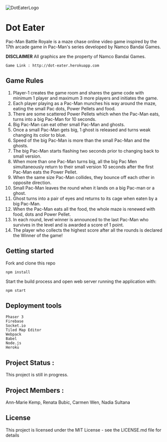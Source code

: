 ![DotEaterLogo](https://user-images.githubusercontent.com/24820174/78578107-e0bd3800-77e3-11ea-9dc6-845b1d398a36.png)

# Dot Eater

Pac-Man Battle Royale is a maze chase online video game inspired by the 17th arcade game in Pac-Man's series developed by Namco Bandai Games.

**DISCLAIMER**
All graphics are the property of Namco Bandai Games.

```
Game Link : http://dot-eater.herokuapp.com
```

## Game Rules

1. Player-1 creates the game room and shares the game code with minimum 1 player and maximum 3 more players and initiates the game.
2. Each player playing as a Pac-Man munches his way around the maze, eating the small Pac dots, Power Pellets and food.
3. There are some scattered Power Pellets which when the Pac-Man eats, turns into a big Pac-Man for 10 seconds.
4. Big Pac-Man can eat other small Pac-Man and ghosts.
5. Once a small Pac-Man gets big, 1 ghost is released and turns weak changing its color to blue.
6. Speed of the big Pac-Man is more than the small Pac-Man and the ghosts.
7. The big Pac-Man starts flashing two seconds prior to changing back to small version.
8. When more than one Pac-Man turns big, all the big Pac Men simultaneously return to their small version 10 seconds after the first Pac-Man eats the Power Pellet.
9. When the same size Pac-Man collides, they bounce off each other in opposite direction.
10. Small Pac-Man leaves the round when it lands on a big Pac-man or a ghost.
11. Ghost turns into a pair of eyes and returns to its cage when eaten by a big Pac-Man.
12. When the Pac-Man eats all the food, the whole maze is renewed with food, dots and Power Pellet.
13. In each round, level winner is announced to the last Pac-Man who survives in the level and is awarded a score of 1 point.
14. The player who collects the highest score after all the rounds is declared the Winner of the game!

## Getting started

Fork and clone this repo

```
npm install
```

Start the build process and open web server running the application with:

```
npm start

```

## Deployment tools

```
Phaser 3
Firebase
Socket.io
Tiled Map Editor
Webpack
Babel
Node.js
Heroku

```

## Project Status :

This project is still in progress.

## Project Members :

Ann-Marie Kemp, Renata Bubic, Carmen Wen, Nadia Sultana

## License

This project is licensed under the MIT License - see the LICENSE.md file for details
